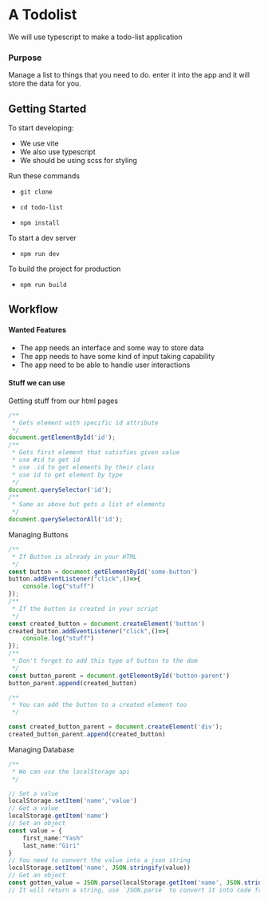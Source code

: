 # A Todolist
We will use typescript to make a todo-list application
### Purpose
Manage a list to things that you need to do.
enter it into the app and it will store the data for you.

## Getting Started
To start developing:
- We use vite
- We also use typescript
- We should be using scss for styling

Run these commands

- `git clone`

- `cd todo-list`

- `npm install`

To start a dev server

- `npm run dev`

To build the project for production

- `npm run build` 


## Workflow

#### Wanted Features
- The app needs an interface and some way to store data
- The app needs to have some kind of input taking capability
- The app need to be able to handle user interactions

#### Stuff we can use
Getting stuff from our html pages
```typescript
/**
 * Gets element with specific id attribute
 */
document.getElementById('id');
/**
 * Gets first element that satisfies given value
 * use #id to get id
 * use .id to get elements by their class
 * use id to get element by type
 */
document.querySelector('id');   
/**
 * Same as above but gets a list of elements
 */
document.querySelectorAll('id');
```

Managing Buttons
```typescript
/**
 * If Button is already in your HTML
 */
const button = document.getElementById('some-button')
button.addEventListener("click",()=>{
    console.log("stuff")
});
/**
 * If the button is created in your script
 */
const created_button = document.createElement('button')
created_button.addEventListener("click",()=>{
    console.log("stuff")
});
/**
 * Don't forget to add this type of button to the dom
 */
const button_parent = document.getElementById('button-parent')
button_parent.append(created_button)

/**
 * You can add the button to a created element too
 */

const created_button_parent = document.createElement('div');
created_button_parent.append(created_button)

```
Managing Database
```typescript
/**
 * We can use the localStorage api
 */

// Set a value
localStorage.setItem('name','value')
// Get a value
localStorage.getItem('name')
// Set an object
const value = {
    first_name:"Yash"
    last_name:"Giri"
}
// You need to convert the value into a json string
localStorage.setItem('name', JSON.stringify(value))
// Get an object
const gotten_value = JSON.parse(localStorage.getItem('name', JSON.stringify(value)))
// It will return a string, use `JSON.parse` to convert it into code friendly stuff 

```


